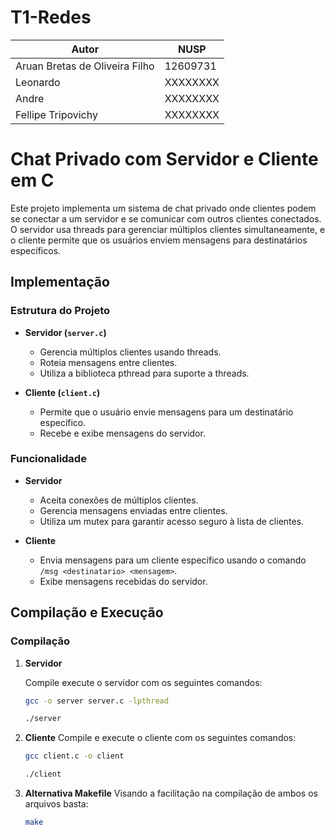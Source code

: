 # T1-Redes


| Autor                          | NUSP      |
| ------------------------------ | --------- |
| Aruan Bretas de Oliveira Filho | 12609731  |
| Leonardo                       | XXXXXXXX  |
| Andre                          | XXXXXXXX  |
| Fellipe Tripovichy             | XXXXXXXX  |


# Chat Privado com Servidor e Cliente em C

Este projeto implementa um sistema de chat privado onde clientes podem se conectar a um servidor e se comunicar com outros clientes conectados. O servidor usa threads para gerenciar múltiplos clientes simultaneamente, e o cliente permite que os usuários enviem mensagens para destinatários específicos.

## Implementação

### Estrutura do Projeto

- **Servidor (`server.c`)**
  - Gerencia múltiplos clientes usando threads.
  - Roteia mensagens entre clientes.
  - Utiliza a biblioteca pthread para suporte a threads.

- **Cliente (`client.c`)**
  - Permite que o usuário envie mensagens para um destinatário específico.
  - Recebe e exibe mensagens do servidor.

### Funcionalidade

- **Servidor**
  - Aceita conexões de múltiplos clientes.
  - Gerencia mensagens enviadas entre clientes.
  - Utiliza um mutex para garantir acesso seguro à lista de clientes.

- **Cliente**
  - Envia mensagens para um cliente específico usando o comando `/msg <destinatario> <mensagem>`.
  - Exibe mensagens recebidas do servidor.

## Compilação e Execução

### Compilação

1. **Servidor**

   Compile execute o servidor com os seguintes comandos:

   ```bash
   gcc -o server server.c -lpthread

   ./server
2. **Cliente**
    Compile e execute o cliente com os seguintes comandos:

   ```bash
   gcc client.c -o client

   ./client

3. **Alternativa Makefile**
    Visando a facilitação na compilação de ambos os arquivos basta:

    ```bash
    make